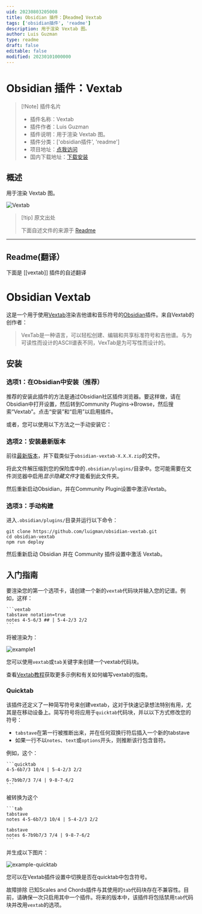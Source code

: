 ```yaml
---
uid: 20230803205008
title: Obsidian 插件：【Readme】Vextab
tags: ['obsidian插件', 'readme']
description: 用于渲染 Vextab 图。
author: Luis Guzman
type: readme
draft: false
editable: false
modified: 20230101000000
---
```


# Obsidian 插件：Vextab

> [!Note] 插件名片
> - 插件名称：Vextab
> - 插件作者：Luis Guzman
> - 插件说明：用于渲染 Vextab 图。
> - 插件分类：['obsidian插件', 'readme']
> - 项目地址：[点我访问](https://github.com/luigman/obsidian-vextab)
> - 国内下载地址：[下载安装](https://pkmer.cn/products/plugin/pluginMarket/?vextab)

## 概述

用于渲染 Vextab 图。

![Vextab](https://cdn.pkmer.cn/covers/vextab.png!pkmer)

> [!tip] 原文出处
> 
>下面自述文件的来源于 [Readme](https://ghproxy.net/https://raw.githubusercontent.com/luigman/obsidian-vextab/master/README.md)
> 

---

## Readme(翻译）

下面是 [[vextab]] 插件的自述翻译


# Obsidian Vextab

这是一个用于使用[Vextab](https://vexflow.com/vextab/)渲染吉他谱和音乐符号的[Obsidian](https://obsidian.md)插件。来自Vextab的创作者：

> VexTab是一种语言，可以轻松创建、编辑和共享标准符号和吉他谱。与为可读性而设计的ASCII谱表不同，VexTab是为可写性而设计的。

## 安装

### 选项1：在Obsidian中安装（推荐）
推荐的安装此插件的方法是通过Obsidian社区插件浏览器。要这样做，请在Obsidian中打开设置，然后转到Community Plugins->Browse，然后搜索“Vextab”。点击“安装”和“启用”以启用插件。

或者，您可以使用以下方法之一手动安装它：

### 选项2：安装最新版本
前往[最新版本](https://github.com/luigman/obsidian-vextab/releases/latest)，并下载类似于`obsidian-vextab-X.X.X.zip`的文件。

将此文件解压缩到您的保险库中的`.obsidian/plugins/`目录中。您可能需要在文件浏览器中启用*显示隐藏文件*才能看到此文件夹。

然后重新启动Obsidian，并在Community Plugin设置中激活Vextab。

### 选项3：手动构建
进入`.obsidian/plugins/`目录并运行以下命令：
```
git clone https://github.com/luigman/obsidian-vextab.git
cd obsidian-vextab
npm run deploy
```
然后重新启动 Obsidian 并在 Community 插件设置中激活 Vextab。

## 入门指南
要渲染您的第一个选项卡，请创建一个新的`vextab`代码块并输入您的记谱。例如，这样：
````
```vextab
tabstave notation=true
notes 4-5-6/3 ## | 5-4-2/3 2/2
```
````

将被渲染为：

![example1](./images/example1.png)

您可以使用`vextab`或`tab`关键字来创建一个vextab代码块。

查看[Vextab教程](https://vexflow.com/vextab/tutorial.html)获取更多示例和有关如何编写vextab的指南。

### Quicktab
该插件还定义了一种简写符号来创建vextab，这对于快速记录想法特别有用，尤其是在移动设备上。简写符号将应用于`quicktab`代码块，并以以下方式修改您的符号：
- `tabstave`在第一行被推断出来，并在任何双换行符后插入一个新的tabstave
- 如果一行不以`notes`、`text`或`options`开头，则推断该行包含音符。

例如，这个：
````
```quicktab
4-5-6b7/3 10/4 | 5-4-2/3 2/2

6-7b9b7/3 7/4 | 9-8-7-6/2
```
````
被转换为这个
````
```tab
tabstave
notes 4-5-6b7/3 10/4 | 5-4-2/3 2/2

tabstave
notes 6-7b9b7/3 7/4 | 9-8-7-6/2
```
````
并生成以下图片：

![example-quicktab](./images/example-quicktab.png)

您可以在Vextab插件设置中切换是否在quicktab中包含符号。

故障排除
已知Scales and Chords插件与其使用的`tab`代码块存在不兼容性。目前，请确保一次只启用其中一个插件。将来的版本中，该插件将包括禁用`tab`代码块并改用`vextab`的选项。



